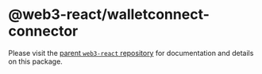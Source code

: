 # @web3-react/walletconnect-connector

Please visit the [parent `web3-react` repository](https://github.com/NoahZinsmeister/web3-react) for documentation and details on this package.

